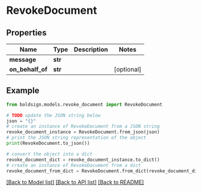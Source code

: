 # RevokeDocument


## Properties

Name | Type | Description | Notes
------------ | ------------- | ------------- | -------------
**message** | **str** |  | 
**on_behalf_of** | **str** |  | [optional] 

## Example

```python
from boldsign.models.revoke_document import RevokeDocument

# TODO update the JSON string below
json = "{}"
# create an instance of RevokeDocument from a JSON string
revoke_document_instance = RevokeDocument.from_json(json)
# print the JSON string representation of the object
print(RevokeDocument.to_json())

# convert the object into a dict
revoke_document_dict = revoke_document_instance.to_dict()
# create an instance of RevokeDocument from a dict
revoke_document_from_dict = RevokeDocument.from_dict(revoke_document_dict)
```
[[Back to Model list]](../README.md#documentation-for-models) [[Back to API list]](../README.md#documentation-for-api-endpoints) [[Back to README]](../README.md)


